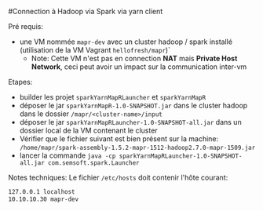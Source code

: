 #Connection à Hadoop via Spark via yarn client

Pré requis:
- une VM nommée `mapr-dev` avec un cluster hadoop / spark installé (utilisation de la VM Vagrant `hellofresh/mapr`)`
  - Note: Cette VM n'est pas en connection **NAT** mais **Private Host Network**, ceci peut avoir un impact sur la communication inter-vm 


Etapes:
- builder les projet `sparkYarnMapRLauncher` et `sparkYarnMapR`
- déposer le jar `sparkYarnMapR-1.0-SNAPSHOT.jar` dans le cluster hadoop dans le dossier `/mapr/<cluster-name>/input`
- déposer le jar `sparkYarnMapRLauncher-1.0-SNAPSHOT-all.jar` dans un dossier local de la VM contenant le cluster 
- Vérifier que le fichier suivant est bien présent sur la machine: `/home/mapr/spark-assembly-1.5.2-mapr-1512-hadoop2.7.0-mapr-1509.jar`
- lancer la commande `java -cp sparkYarnMapRLauncher-1.0-SNAPSHOT-all.jar com.semsoft.spark.Launcher`

Notes techniques:
Le fichier `/etc/hosts` doit contenir l'hôte courant:

```bash
127.0.0.1 localhost
10.10.10.30 mapr-dev
```